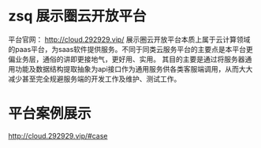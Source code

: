 # zsq 展示圈云开放平台
平台官网：
http://cloud.292929.vip/
展示圈云开放平台本质上属于云计算领域的paas平台，为saas软件提供服务。不同于同类云服务平台的主要点是本平台更偏业务层，通俗的讲即更接地气，更好用、实用。
其目的主要是通过将服务器通用功能及数据结构提取抽象为api接口作为通用服务供各类客服端调用，从而大大减少甚至完全规避服务端的开发工作及维护、测试工作。

# 平台案例展示
http://cloud.292929.vip/#case
